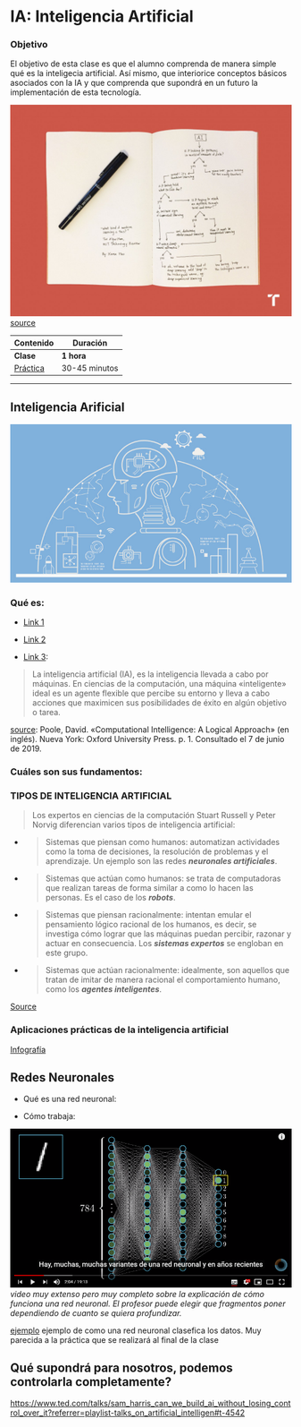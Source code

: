 # IA: Inteligencia Artificial

### Objetivo

El objetivo de esta clase es que el alumno comprenda de manera simple qué es la inteligecia artificial. Así mismo, que interiorice conceptos  básicos asociados con la IA y que comprenda que supondrá en un futuro la implementación de esta tecnología.

![alt text](algorithm2orange.1.jpg)
[source](https://www.technologyreview.com/s/612437/what-is-machine-learning-we-drew-you-another-flowchart/)

| Contenido | Duración |
| ----- | ----- |
| **Clase** | **1 hora** |
| [Práctica](https://pauandalt.github.io/Practica_Redes_Neuronales/) | 30-45 minutos ||

***
## Inteligencia Arificial

![Alt text](Inteligencia_746x419.jpeg)

### Qué es:

+ [Link 1](https://www.iberdrola.com/te-interesa/tecnologia/que-es-inteligencia-artificial)

+ [Link 2](https://es.wikipedia.org/wiki/Inteligencia_artificial)

+ [Link 3](http://people.cs.ubc.ca/~poole/ci/ch1.pdf): 

> La inteligencia artificial (IA), es la inteligencia llevada a cabo por máquinas. En ciencias de la computación, una máquina «inteligente» ideal es un agente flexible que percibe su entorno y lleva a cabo acciones que maximicen sus posibilidades de éxito en algún objetivo o tarea.

[source](http://people.cs.ubc.ca/~poole/ci/ch1.pdf): Poole, David. «Computational Intelligence: A Logical Approach» (en inglés). Nueva York: Oxford University Press. p. 1. Consultado el 7 de junio de 2019.

### Cuáles son sus fundamentos:

### TIPOS DE INTELIGENCIA ARTIFICIAL

>Los expertos en ciencias de la computación Stuart Russell y Peter Norvig diferencian varios tipos de inteligencia artificial:

+ >Sistemas que piensan como humanos: automatizan actividades como la toma de decisiones, la resolución de problemas y el aprendizaje. Un ejemplo son las redes **_neuronales artificiales_**.

+ >Sistemas que actúan como humanos: se trata de computadoras que realizan tareas de forma similar a como lo hacen las personas. Es el caso de los **_robots_**.

+ >Sistemas que piensan racionalmente: intentan emular el pensamiento lógico racional de los humanos, es decir, se investiga cómo lograr que las máquinas puedan percibir, razonar y actuar en consecuencia. Los **_sistemas expertos_** se engloban en este grupo.

+ >Sistemas que actúan racionalmente: idealmente, son aquellos que tratan de imitar de manera racional el comportamiento humano, como los **_agentes inteligentes_**.

[Source](https://www.iberdrola.com/te-interesa/tecnologia/que-es-inteligencia-artificial)

### Aplicaciones prácticas de la inteligencia artificial

[Infografía](https://www.iberdrola.com/wcorp/gc/prod/es_ES/comunicacion/docs/Infografia_inteligencia_artificial.pdf)

## Redes Neuronales

+ Qué es una red neuronal:

+ Cómo trabaja:

[![IMAGE ALT TEXT HERE](Video_Red_Neuronal.PNG)](https://www.youtube.com/watch?v=aircAruvnKk&list=PLZHQObOWTQDNU6R1_67000Dx_ZCJB-3pi) *video muy extenso pero muy completo sobre la explicación de cómo funciona una red neuronal. El profesor puede elegir que fragmentos poner dependiendo de cuanto se quiera profundizar.*

[ejemplo](https://cs.stanford.edu/people/karpathy/convnetjs/demo/classify2d.html) ejemplo de como una red neuronal clasefica los datos. Muy parecida a la práctica que se realizará al final de la clase

## Qué supondrá para nosotros, podemos controlarla completamente?

https://www.ted.com/talks/sam_harris_can_we_build_ai_without_losing_control_over_it?referrer=playlist-talks_on_artificial_intelligen#t-4542
